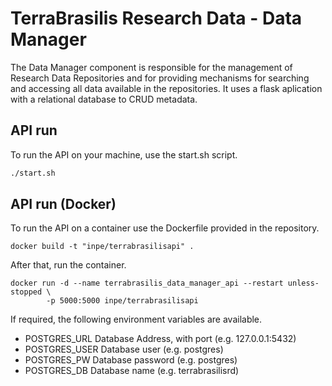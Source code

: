 # TerraBrasilis Research Data - Data Manager
The Data Manager component is responsible for the management of Research Data Repositories and for providing mechanisms for searching and accessing all data available in the repositories. It uses a flask aplication with a relational database to CRUD metadata.

## API run

To run the API on your machine, use the start.sh script.

```sh
./start.sh
```

## API run (Docker)

To run the API on a container use the Dockerfile provided in the repository.

```
docker build -t "inpe/terrabrasilisapi" .
```

After that, run the container.

```
docker run -d --name terrabrasilis_data_manager_api --restart unless-stopped \
        -p 5000:5000 inpe/terrabrasilisapi
```

If required, the following environment variables are available.

* POSTGRES_URL Database Address, with port (e.g. 127.0.0.1:5432)
* POSTGRES_USER  Database user (e.g. postgres)
* POSTGRES_PW Database password (e.g. postgres)
* POSTGRES_DB Database name (e.g. terrabrasilisrd)
